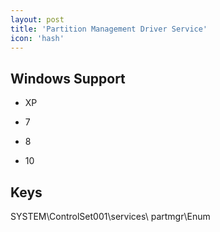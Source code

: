 ```yaml
---
layout: post
title: 'Partition Management Driver Service'
icon: 'hash'
---
```


## Windows Support

- XP

- 7

- 8

- 10



## Keys

SYSTEM\ControlSet001\services\ partmgr\Enum

